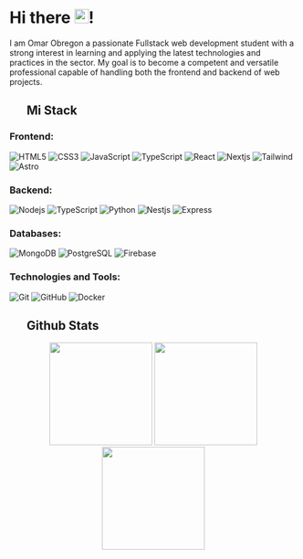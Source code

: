 # Hi there <img src="https://media.giphy.com/media/hvRJCLFzcasrR4ia7z/giphy.gif" width="25">!

I am Omar Obregon a passionate Fullstack web development student with a strong interest in learning and applying the latest technologies and practices in the sector. My goal is to become a competent and versatile professional capable of handling both the frontend and backend of web projects.

###

## <img src="https://media2.giphy.com/media/QssGEmpkyEOhBCb7e1/giphy.gif?cid=ecf05e47a0n3gi1bfqntqmob8g9aid1oyj2wr3ds3mg700bl&rid=giphy.gif" width ="25" height="15"> Mi Stack

### Frontend:

![HTML5](https://img.shields.io/badge/-HTML5-30284c?style=flat-square&logo=html5&logoColor=white)
![CSS3](https://img.shields.io/badge/-CSS3-30284c?style=flat-square&logo=css3)
![JavaScript](https://img.shields.io/badge/-JavaScript-30284c?style=flat-square&logo=javascript)
![TypeScript](https://img.shields.io/badge/-TypeScript-30284c?style=flat-square&logo=typescript)
![React](https://img.shields.io/badge/-React-30284c?style=flat-square&logo=react)
![Nextjs](https://img.shields.io/badge/-Nextjs-30284c?style=flat-square&logo=next.js)
![Tailwind](https://img.shields.io/badge/-Tailwind-30284c?style=flat-square&logo=tailwindcss)
![Astro](https://img.shields.io/badge/-Astro-30284c?style=flat-square&logo=astro)

### Backend:

![Nodejs](https://img.shields.io/badge/-Nodejs-30284c?style=flat-square&logo=Node.js)
![TypeScript](https://img.shields.io/badge/-TypeScript-30284c?style=flat-square&logo=typescript)
![Python](https://img.shields.io/badge/-Python-30284c?style=flat-square&logo=Python)
![Nestjs](https://img.shields.io/badge/-Nestjs-30284c?style=flat-square&logo=Nestjs)
![Express](https://img.shields.io/badge/-Express-30284c?style=flat-square&logo=express)

### Databases:

![MongoDB](https://img.shields.io/badge/-MongoDB-30284c?style=flat-square&logo=mongodb)
![PostgreSQL](https://img.shields.io/badge/-PostgreSQL-30284c?style=flat-square&logo=postgresql)
![Firebase](https://img.shields.io/badge/-Firebase-30284c?style=flat-square&logo=firebase)

### Technologies and Tools:

![Git](https://img.shields.io/badge/-Git-30284c?style=flat-square&logo=git)
![GitHub](https://img.shields.io/badge/-GitHub-30284c?style=flat-square&logo=github)
![Docker](https://img.shields.io/badge/-Docker-30284c?style=flat-square&logo=docker)

## <img src="https://media.giphy.com/media/iY8CRBdQXODJSCERIr/giphy.gif" width="25" height="15"> Github Stats

<div align="center" >
    <img height="180em" src="https://github-readme-stats.vercel.app/api?username=Obrn544&show_icons=true&theme=tokyonight&include_all_commits=true&count_private=true"/>
    <img height="180em" src="https://github-readme-stats.vercel.app/api/top-langs/?username=Obrn544&layout=compact&langs_count=7&theme=tokyonight"/>
    <img height="180em" src="https://github-readme-streak-stats.herokuapp.com/?user=Obrn544&theme=tokyonight"/>
</div>

